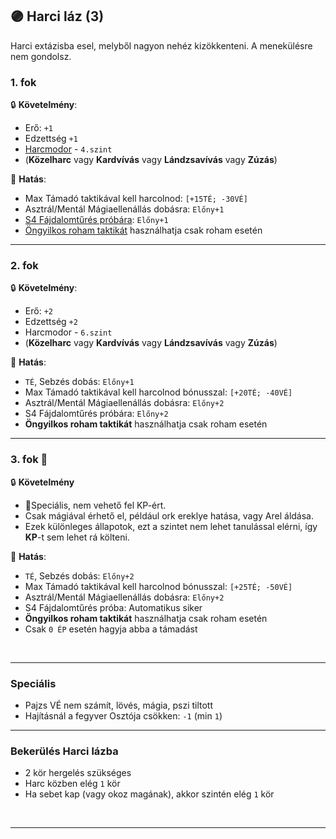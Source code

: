 ## 🟣 Harci láz (3)

Harci extázisba esel, melyből nagyon nehéz kizökkenteni. A menekülésre nem gondolsz.
### 1. fok

🔒 **Követelmény**:
- Erő: `+1`
- Edzettség `+1`
- [Harcmodor](../kepzettsegek.primer.harci/harcmodor.md) - `4.szint`
- (**Közelharc** vagy **Kardvívás** vagy **Lándzsavívás** vagy **Zúzás**)

🌟 **Hatás**:
- Max Támadó taktikával kell harcolnod: `[+15TÉ; -30VÉ]`
- Asztrál/Mentál Mágiaellenállás dobásra: `Előny+1`
- [S4 Fájdalomtűrés próbára](../061_03_sebesules.md#s4-kateg%C3%B3ri%C3%A1s-f%C3%A1jdalomt%C5%B1r%C3%A9s): `Előny+1`
- [Öngyilkos roham taktikát](../065_02_harci_taktikak.md#%C3%B6ngyilkos-roham-taktika) használhatja csak roham esetén

---
### 2. fok

🔒 **Követelmény**:
- Erő: `+2`
- Edzettség `+2`
- Harcmodor - `6.szint`
- (**Közelharc** vagy **Kardvívás** vagy **Lándzsavívás** vagy **Zúzás**)

🌟 **Hatás**:
- `TÉ`, Sebzés dobás: `Előny+1`
- Max Támadó taktikával kell harcolnod bónusszal: `[+20TÉ; -40VÉ]`
- Asztrál/Mentál Mágiaellenállás dobásra: `Előny+2`
- S4 Fájdalomtűrés próbára: `Előny+2`
- **Öngyilkos roham taktikát** használhatja csak roham esetén

---
### 3. fok 🔆

🔒 **Követelmény**
- 🔆Speciális, nem vehető fel KP-ért.
- Csak mágiával érhető el, például ork ereklye hatása, vagy Arel áldása.
- Ezek különleges állapotok, ezt a szintet nem lehet tanulással elérni, így **KP**-t sem lehet rá költeni.

🌟 **Hatás**:
- `TÉ`, Sebzés dobás: `Előny+2`
- Max Támadó taktikával kell harcolnod bónusszal: `[+25TÉ; -50VÉ]`
- Asztrál/Mentál Mágiaellenállás dobásra: `Előny+2`
- S4 Fájdalomtűrés próba: Automatikus siker
- **Öngyilkos roham taktikát** használhatja csak roham esetén
- Csak `0 ÉP` esetén hagyja abba a támadást

<br />

---
### Speciális

- Pajzs VÉ nem számít, lövés, mágia, pszi tiltott
- Hajításnál a fegyver Osztója csökken: `-1`  (min `1`)

---
### Bekerülés Harci lázba

- 2 kör hergelés szükséges
- Harc közben elég `1` kör
- Ha sebet kap (vagy okoz magának), akkor szintén elég `1` kör

<br />

---
